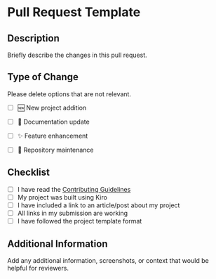 # Pull Request Template

## Description
Briefly describe the changes in this pull request.

## Type of Change
Please delete options that are not relevant.

- [ ] 🆕 New project addition
- [ ] 📝 Documentation update
- [ ] ✨ Feature enhancement
- [ ] 🔧 Repository maintenance


## Checklist
- [ ] I have read the [Contributing Guidelines](CONTRIBUTING.md)
- [ ] My project was built using Kiro
- [ ] I have included a link to an article/post about my project
- [ ] All links in my submission are working
- [ ] I have followed the project template format

## Additional Information
Add any additional information, screenshots, or context that would be helpful for reviewers.

